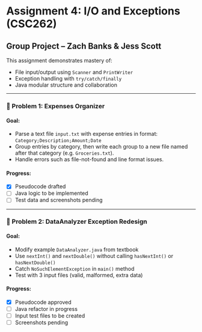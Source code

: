 # Assignment 4: I/O and Exceptions (CSC262)

## Group Project – Zach Banks & Jess Scott

This assignment demonstrates mastery of:
- File input/output using `Scanner` and `PrintWriter`
- Exception handling with `try/catch/finally`
- Java modular structure and collaboration

---

### 📘 Problem 1: Expenses Organizer

#### Goal:
- Parse a text file `input.txt` with expense entries in format:  
  `Category;Description;Amount;Date`
- Group entries by category, then write each group to a new file named after that category (e.g. `Groceries.txt`).
- Handle errors such as file-not-found and line format issues.

#### Progress:
- [x] Pseudocode drafted
- [ ] Java logic to be implemented
- [ ] Test data and screenshots pending

---

### 📘 Problem 2: DataAnalyzer Exception Redesign

#### Goal:
- Modify example `DataAnalyzer.java` from textbook
- Use `nextInt()` and `nextDouble()` without calling `hasNextInt()` or `hasNextDouble()`
- Catch `NoSuchElementException` in `main()` method
- Test with 3 input files (valid, malformed, extra data)

#### Progress:
- [x] Pseudocode approved
- [ ] Java refactor in progress
- [ ] Input test files to be created
- [ ] Screenshots pending